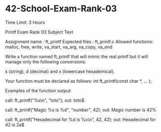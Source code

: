 # 42-School-Exam-Rank-03
Time Limit: 3 Hours 


Printf Exam Rank 03 Subject Text

Assignment name : ft_printf
Expected files : ft_printf.c
Allowed functions: malloc, free, write, va_start, va_arg, va_copy, va_end

Write a function named ft_printf that will mimic the real printf but it will manage only the following conversions:

s (string), d (decimal) and x (lowercase hexademical).

Your function must be declared as follows:
int ft_printf(const char *, ... );

Examples of the function output:

call: ft_printf("%s\n", "toto"); out: toto$

call: ft_printf("Magic %s is %d", "number", 42); out: Magic number is 42%

call: ft_printf("Hexadecimal for %d is %x\n", 42, 42); out: Hexadecimal for 42 is 2a$
